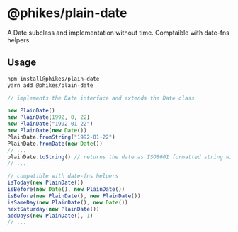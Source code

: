 # @phikes/plain-date

A Date subclass and implementation without time. Comptaible with date-fns helpers.

## Usage

```bash
npm install@phikes/plain-date
yarn add @phikes/plain-date
```

```typescript
// implements the Date interface and extends the Date class

new PlainDate()
new PlainDate(1992, 0, 22)
new PlainDate("1992-01-22")
new PlainDate(new Date())
PlainDate.fromString("1992-01-22")
PlainDate.fromDate(new Date())
// ...
plainDate.toString() // returns the date as ISO8601 formatted string without timestamp
// ...

// compatible with date-fns helpers
isToday(new PlainDate())
isBefore(new Date(), new PlainDate())
isBefore(new PlainDate(), new PlainDate())
isSameDay(new PlainDate(), new Date())
nextSaturday(new PlainDate())
addDays(new PlainDate(), 1)
// ...
```
